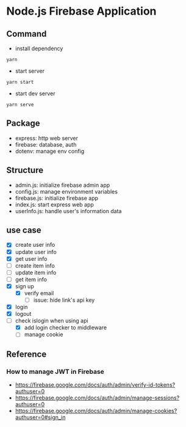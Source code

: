 # Node.js Firebase Application

## Command

- install dependency

```shell
yarn
```

- start server

```shell
yarn start
```

- start dev server

```shell
yarn serve
```

## Package

- express: http web server
- firebase: database, auth
- dotenv: manage env config

## Structure

- admin.js: initialize firebase admin app
- config.js: manage environment variables
- firebase.js: initialize firebase app
- index.js: start express web app
- userInfo.js: handle user's information data

## use case

- [x] create user info
- [x] update user info
- [x] get user info
- [ ] create item info
- [ ] update item info
- [ ] get item info
- [x] sign up
  - [x] verify email
    - [ ] issue: hide link's api key
- [x] login
- [x] logout
- [ ] check islogin when using api
  - [x] add login checker to middleware
  - [ ] manage cookie

## Reference

### How to manage JWT in Firebase

- <https://firebase.google.com/docs/auth/admin/verify-id-tokens?authuser=0>
- <https://firebase.google.com/docs/auth/admin/manage-sessions?authuser=0>
- <https://firebase.google.com/docs/auth/admin/manage-cookies?authuser=0#sign_in>
